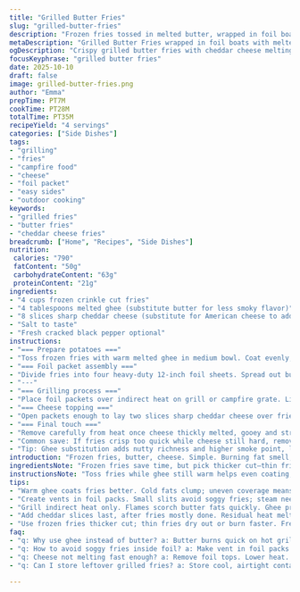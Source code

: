 ```yaml
---
title: "Grilled Butter Fries"
slug: "grilled-butter-fries"
description: "Frozen fries tossed in melted butter, wrapped in foil boats, then grilled over indirect heat until crispy with a golden brown crust. Finished with American cheese melted inside the foil for gooeyness. Easy, smoky, and loaded with gooey cheese, these fries embrace a campfire vibe. Butter adds richness, crispness comes from indirect grilling, and the foil traps heat and steam for tender insides. Cheesy layer melts to a creamy blanket sealing flavors in. Salt and butter balance, minimal fuss, no deep fry mess."
metaDescription: "Grilled Butter Fries wrapped in foil boats with melted cheddar cheese, crispy edges, and tender insides. Smoky, buttery, gooey, and simple to grill outdoors."
ogDescription: "Crispy grilled butter fries with cheddar cheese melting inside foil packets. Smoky, tender, golden edges, and that subtle crackle from indirect heat on the grill."
focusKeyphrase: "grilled butter fries"
date: 2025-10-10
draft: false
image: grilled-butter-fries.png
author: "Emma"
prepTime: PT7M
cookTime: PT28M
totalTime: PT35M
recipeYield: "4 servings"
categories: ["Side Dishes"]
tags:
- "grilling"
- "fries"
- "campfire food"
- "cheese"
- "foil packet"
- "easy sides"
- "outdoor cooking"
keywords:
- "grilled fries"
- "butter fries"
- "cheddar cheese fries"
breadcrumb: ["Home", "Recipes", "Side Dishes"]
nutrition: 
 calories: "790"
 fatContent: "50g"
 carbohydrateContent: "63g"
 proteinContent: "21g"
ingredients:
- "4 cups frozen crinkle cut fries"
- "4 tablespoons melted ghee (substitute butter for less smoky flavor)"
- "8 slices sharp cheddar cheese (substitute for American cheese to add tang)"
- "Salt to taste"
- "Fresh cracked black pepper optional"
instructions:
- "=== Prepare potatoes ==="
- "Toss frozen fries with warm melted ghee in medium bowl. Coat evenly; ghee clings and browns better on grill than butter alone. Season lightly with salt and black pepper for depth."
- "=== Foil packet assembly ==="
- "Divide fries into four heavy-duty 12-inch foil sheets. Spread out but keep snug. Fold sides up and pinch edges leaving a small slit or vent on top to release steam—avoid soggy fries."
- "---"
- "=== Grilling process ==="
- "Place foil packets over indirect heat on grill or campfire grate. Listen for gentle sizzle, watch edges for crispy golden color around 18-22 minutes. Toss one packet carefully to check doneness inside. Fries should be crisp outside, tender inside—brown spots develop naturally."
- "=== Cheese topping ==="
- "Open packets enough to lay two slices sharp cheddar cheese over fries. Expect immediate melty action from residual heat, but close foil quickly to trap steam and finish melting, about 5-7 minutes."
- "=== Final touch ==="
- "Remove carefully from heat once cheese thickly melted, gooey and stringy when poked with fork. Let packets rest a few minutes; steam settles, fries firm up slightly. Serve from foil or slide onto platter."
- "Common save: If fries crisp too quick while cheese still hard, remove foil tops, lower heat, and cover loosely with foil tent; slow melt."
- "Tip: Ghee substitution adds nutty richness and higher smoke point, less burn risk compared to butter. Sharp cheddar gives bite and fuller flavor than classic American slices."
introduction: "Frozen fries, butter, cheese. Simple. Burning fat smell, foil crinkles, quiet grill hum. Learned: butter straight burns, swap to ghee for smooth heat. Foil packs trap steam and crispy edges—watch vents, no sog. Cheese layering—American slices get rubbery, cheddar more complex and melts creamy. Indirect heat’s best. Faster direct scorches, fries flop or dry. A little cracking sweet smoke. Tried chunks potatoes—too hard to cook evenly. Fries stay inside foil, no mess, easy cleanup. Salt last moment to keep salt flakes fresh. Melt time's wobble depends on heat. Open packets too soon, cheese clumps. Patience and eyes. Fries golden edges signal crisp perfect, inside soft, cheese melting luscious. Simple campfire or grill. A bite smoky, buttery, stretchy cheese, dense crunch, soft chew. Raw fries in foil, buttery gloss, small vent steam, grill stable heat, patience. That’s the trick."
ingredientsNote: "Frozen fries save time, but pick thicker cut—thin fries risk overcooking. Butter adds richness but burns fast on grill; ghee or clarified butter better for grilling—higher smoke point means less bitterness. Sub sharp cheddar for American cheese to avoid rubbery texture and add tangy, fuller flavor. Salt after tossing with fat assists crisping; pepper adds subtle heat balancing greasy mouthfeel. Use heavy-duty foil to prevent leaks and keep packets intact when handling. Leaving vents is essential to escape steam—no vent means soggy fries. Small ingredient adjustments impact texture dramatically here."
instructionsNote: "Toss fries while ghee still warm helps even coating; cold fat clumps leave dry spots. Building foil pack tight but vented balances moisture retention and crispness—too tight traps too much steam and fries steam instead of crisp; too loose fries dry out. Indirect heat crucial; direct flames char fat before fries fully cook. Use color cues, smell burnt fat or raw potato to adjust timing. Melt cheese with residual heat, close packs again to trap steam for even melting. Avoid opening foil repeatedly. Serve hot, cheese firms slightly on cooling but stays gooey. Learn to listen and watch, not just follow minutes. This process tricks beginners who focus on time over sensory cues."
tips:
- "Warm ghee coats fries better. Cold fats clump; uneven coverage means dry spots later. Toss in medium bowl early. Salt after tossing for better crisp. Pepper optional, adds subtle heat that cuts richness. Use heavy-duty foil sheets at least 12 inches. Thin foil tears prone; foil integrity holds steam and heat balance."
- "Create vents in foil packs. Small slits avoid soggy fries; steam needs release—too tight traps moisture, fries steam not crisp. Too loose dries the fries out. Balance critical. Fold edges pinched, but maintain a little breathing room above fries. Watch vents during cooking, can adjust with tongs if steam builds too much."
- "Grill indirect heat only. Flames scorch butter fats quickly. Ghee preferred for higher smoke point reduces bitterness. Heat steady; hot enough to crisp edges but not burn. Look for golden browning on foil edges at 18-22 minutes. Listen for faint sizzle muffled by foil. Open one pack to test texture mid cook if unsure."
- "Add cheddar slices last, after fries mostly done. Residual heat melts cheese without overcooking fries. Close foil quickly again to trap moisture and get gooey melt. Timing varies with grill heat; check softness with fork poke. Avoid opening foil repeatedly, cheese clumps and crumbs form. Slow melting tip: lower heat and foil tent cheese melts evenly."
- "Use frozen fries thicker cut; thin fries dry out or burn faster. Fresh potatoes inconsistent in heat through foil packs, chunks often undercook or hard. Salt late keeps salt flakes fresh and crisp on edges. Keep consistent fry size for uniform heat. Rest packets briefly off heat; steam settles, fries firm up slightly, cheese stabilizes and stays stretchy."
faq:
- "q: Why use ghee instead of butter? a: Butter burns quick on hot grill, smells acrid. Ghee has higher smoke point, less burning risk. Less smoke, better browning. Butter adds richness, but overheating ruins taste. Sub clarified butter if no ghee."
- "q: How to avoid soggy fries inside foil? a: Make vent in foil packs small but present. No vent means steam traps; fries steam not crisp. Don’t pack fries shattered; keep snug but not crushed. Salt fries after tossing in fat helps surface dryness. Indirect heat crucial; direct flames burn fats and make steam buildup worse."
- "q: Cheese not melting fast enough? a: Remove foil tops. Lower heat. Cover loosely with foil tent. Melt cheese slower; too much heat scorches or fries overcook. Residual heat melts cheese well if captured inside sealed pack shortly. Avoid open repeated checks; cheese cools, clumps form."
- "q: Can I store leftover grilled fries? a: Store cool, airtight container fridge up to 2 days. Reheat wrapped in foil at low grill temp or oven to regain crisp. Microwave soggy fries worse; skip if possible. For freezer, flash cool fries, pack airtight, freeze max 1 month. Reheat slower to avoid dryness."

---
```

